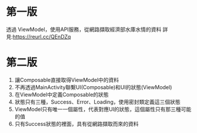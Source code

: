 第一版
==================================
透過 ViewModel，使用API服務，從網路擷取經濟部水庫水情的資料
詳見:https://reurl.cc/QEnDZq

第二版
==================================
1. 讓Composable直接取得ViewModel中的資料  
2. 不再透過MainActivity聯繫UI(Composable)和UI的狀態(ViewModel)  
3. 在ViewModel中定義Composable的狀態  
4. 狀態只有三種，Success、Error、Loading，使用密封類定義這三個狀態  
5. ViewModel只有唯一一個屬性，代表對應UI的狀態，這個屬性只有那三種可能的值  
6. 只有Success狀態的裡面，具有從網路擷取而來的資料  

